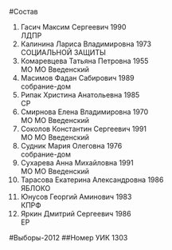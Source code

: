 #Состав
1. Гасич Максим Сергеевич 1990   
    ЛДПР
2. Калинина Лариса Владимировна 1973   
    СОЦИАЛЬНОЙ ЗАЩИТЫ
3. Комаревцева Татьяна Петровна 1955   
    МО МО Введенский
4. Масимов Фадан Сабирович 1989   
    собрание-дом
5. Рипак Христина Анатольевна 1985   
    СР
6. Смирнова Елена Владимировна 1970   
    МО МО Введенский
7. Соколов Константин Сергеевич 1991   
    МО МО Введенский
8. Судник Мария Олеговна 1976   
    собрание-дом
9. Сухарева Анна Михайловна 1991   
    МО МО Введенский
10. Тарасова Екатерина Александровна 1986   
    ЯБЛОКО
11. Юнусов Георгий Аминович 1983   
    КПРФ
12. Яркин Дмитрий Сергеевич 1986   
    ЕР

#Выборы-2012
##Номер УИК
1303